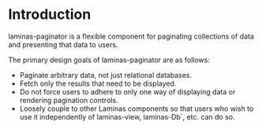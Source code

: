 # Introduction

laminas-paginator is a flexible component for paginating collections of data and
presenting that data to users.

The primary design goals of laminas-paginator are as follows:

- Paginate arbitrary data, not just relational databases.
- Fetch only the results that need to be displayed.
- Do not force users to adhere to only one way of displaying data or rendering
  pagination controls.
- Loosely couple to other Laminas components so that users who wish to
  use it independently of laminas-view, laminas-Db`, etc. can do so.
